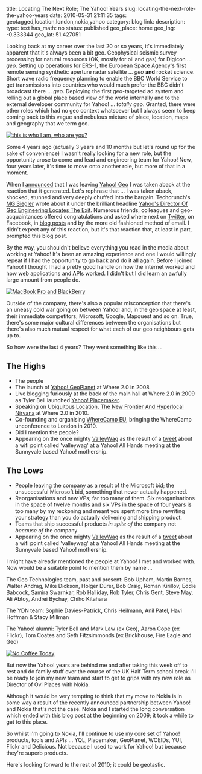 title: Locating The Next Role; The Yahoo! Years
slug: locating-the-next-role-the-yahoo-years
date: 2010-05-31 21:11:35
tags: geotagged,location,london,nokia,yahoo
category: blog
link: 
description: 
type: text
has_math: no
status: published
geo_place: home
geo_lng: -0.333344
geo_lat: 51.427051

Looking back at my career over the last 20 or so years, it's immediately apparent that it's always been a bit geo. Geophysical seismic survey processing for natural resources (OK, mostly for oil and gas) for Digicon ... *geo*. Setting up operations for ERS-1, the European Space Agency's first remote sensing synthetic aperture radar satellite ... *geo* **and** rocket science. Short wave radio frequency planning to enable the BBC World Service to get transmissions into countries who would much prefer the BBC didn't broadcast there ... *geo*. Deploying the first geo-targeted ad system and rolling out a global place based view of the world internally and to the external developer community for Yahoo! ... *totally geo*. Granted, there were other roles which had no geo context whatsoever but I always seem to keep coming back to this vague and nebulous mixture of place, location, maps and geography that we term geo.

[![this is who I am, who are you?](http://farm5.static.flickr.com/4016/4648988095_686f3dd38d_d.jpg)](http://www.flickr.com/photos/vicchi/4648988095/ "this is who I am, who are you?")

Some 4 years ago (actually 3 years and 10 months but let's round up for the sake of convenience) I wasn't really looking for a new role, but the opportunity arose to come and lead and engineering team for Yahoo! Now, four years later, it's time to move onto another role, but more of that in a moment.

<!-- TEASER_END -->

When I [announced](http://twitter.com/vicchi/status/13726889898 "http://twitter.com/vicchi/status/13726889898") that I was leaving [Yahoo! Geo](http://developer.yahoo.com/geo/ "http://developer.yahoo.com/geo/") I was taken aback at the reaction that it generated. Let's rephrase that ... I was taken aback, shocked, stunned and very deeply chuffed into the bargain. Techcrunch's [MG Siegler](http://twitter.com/parislemon "http://twitter.com/parislemon") wrote about it under the brilliant headline [Yahoo's Director Of Geo Engineering Locates The Exit](http://techcrunch.com/2010/05/10/yahoo-geo-lead-out/ "http://techcrunch.com/2010/05/10/yahoo-geo-lead-out/"). Numerous friends, colleagues and geo-acquaintances offered congratulations and asked where next on [Twitter](http://twitter.com/vtri/status/14931719464 "http://twitter.com/vtri/status/14931719464"), on Facebook, in [blog posts](http://eurotechnews.blogspot.com/2010/05/yahoo-and-nokia-in-bed-together.html "http://eurotechnews.blogspot.com/2010/05/yahoo-and-nokia-in-bed-together.html") and by the more old fashioned method of email. I didn't expect any of this reaction, but it's that reaction that, at least in part, prompted this blog post.

By the way, you shouldn't believe everything you read in the media about working at Yahoo! It's been an amazing experience and one I would willingly repeat if I had the opportunity to go back and do it all again. Before I joined Yahoo! I thought I had a pretty good handle on how the internet worked and how web applications and APIs worked. I didn't but I did learn an awfully large amount from people do.

[![MacBook Pro and BlackBerry](http://farm5.static.flickr.com/4066/4649607502_95d100c2fd_d.jpg)](http://www.flickr.com/photos/vicchi/4649607502/ "MacBook Pro and BlackBerry")

Outside of the company, there's also a popular misconception that there's an uneasy cold war going on between Yahoo! and, in the geo space at least, their immediate competitors; Microsoft, Google, Mapquest and so on. True, there's some major cultural differences between the organisations but there's also much mutual respect for what each of our geo neighbours gets up to.

So how were the last 4 years? They went something like this ...


The Highs
---------


* The people
* The launch of [Yahoo! GeoPlanet](http://developer.yahoo.com/geo/geoplanet/ "http://developer.yahoo.com/geo/geoplanet/") at Where 2.0 in 2008
* Live blogging furiously at the back of the main hall at Where 2.0 in 2009 as Tyler Bell launched [Yahoo! Placemaker](http://developer.yahoo.com/geo/placemaker/ "http://developer.yahoo.com/geo/placemaker/").
* Speaking on [Ubiquitous Location, The New Frontier And Hyperlocal Nirvana](http://en.oreilly.com/where2010/public/schedule/speaker/24907 "http://en.oreilly.com/where2010/public/schedule/speaker/24907") at Where 2.0 in 2010.
* Co-founding and organising [WhereCamp EU](http://wherecamp.eu/ "http://wherecamp.eu/"), bringing the WhereCamp unconference to London in 2010.
* Did I mention the people?
* Appearing on the once mighty [ValleyWag](http://valleywag.gawker.com/5067431/valleywag-on-the-airwaves-at-yahoo-all+hands "http://valleywag.gawker.com/5067431/valleywag-on-the-airwaves-at-yahoo-all+hands") as the result of a [tweet](http://twitter.com/vicchi/statuses/971162925 "http://twitter.com/vicchi/statuses/971162925") about a wifi point called 'valleywag' at a Yahoo! All Hands meeting at the Sunnyvale based Yahoo! mothership.


The Lows
--------


* People leaving the company as a result of the Microsoft bid; the unsuccessful Microsoft bid, something that never actually happened.
* Reorganisations and new VPs; far too many of them. Six reorganisations in the space of twelve months and six VPs in the space of four years is too many by my reckoning and meant you spent more time rewriting your strategy than you do actually delivering and shipping product.
* Teams that ship successful products *in spite of* the company not *because of* the company
* Appearing on the once mighty [ValleyWag](http://valleywag.gawker.com/5067431/valleywag-on-the-airwaves-at-yahoo-all+hands "http://valleywag.gawker.com/5067431/valleywag-on-the-airwaves-at-yahoo-all+hands") as the result of a [tweet](http://twitter.com/vicchi/statuses/971162925 "http://twitter.com/vicchi/statuses/971162925") about a wifi point called 'valleywag' at a Yahoo! All Hands meeting at the Sunnyvale based Yahoo! mothership.


I might have already mentioned the people at Yahoo! I met and worked with. Now would be a suitable point to mention them by name ...

The Geo Technologies team, past and present: Bob Upham, Martin Barnes, Walter Andrag, Mike Dickson, Holger Dürer, Bob Craig, Roman Kirillov, Eddie Babcock, Samira Swarnkar, Rob Halliday, Rob Tyler, Chris Gent, Steve May, Ali Abtoy, Andrei Bychay, Chiho Kitahara

The YDN team: Sophie Davies-Patrick, Chris Heilmann, Anil Patel, Havi Hoffman & Stacy Millman

The Yahoo! alumni: Tyler Bell and Mark Law (ex Geo), Aaron Cope (ex Flickr), Tom Coates and Seth Fitzsimmonds (ex Brickhouse, Fire Eagle and Geo)

[![No Coffee Today](http://farm5.static.flickr.com/4043/4649608472_906cc82ce8_d.jpg)](http://www.flickr.com/photos/vicchi/4649608472/ "No Coffee Today")

But now the Yahoo! years are behind me and after taking this week off to rest and do family stuff over the course of the UK Half Term school break I'll be ready to join my new team and start to get to grips with my new role as Director of Ovi Places with Nokia.

Although it would be very tempting to think that my move to Nokia is in some way a result of the recently announced partnership between Yahoo! and Nokia that's not the case. Nokia and I started the long conversation which ended with this blog post at the beginning on 2009; it took a while to get to this place.

So whilst I'm going to Nokia, I'll continue to use my core set of Yahoo! products, tools and APIs ... YQL, Placemaker, GeoPlanet, WOEIDs, YUI, Flickr and Delicious. Not because I used to work for Yahoo! but because they're superb products.

Here's looking forward to the rest of 2010; it could be geotastic.


